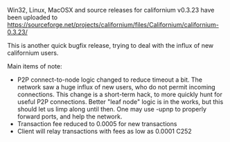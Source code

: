Win32, Linux, MacOSX and source releases for californium v0.3.23 have been uploaded to
https://sourceforge.net/projects/californium/files/Californium/californium-0.3.23/

This is another quick bugfix release, trying to deal with the influx of new californium users.

Main items of note:

* P2P connect-to-node logic changed to reduce timeout a bit.  The network saw a huge influx of new users, who do not permit incoming connections.  This change is a short-term hack, to more quickly hunt for useful P2P connections.  Better "leaf node" logic is in the works, but this should let us limp along until then.  One may use -upnp to properly forward ports, and help the network.
* Transaction fee reduced to 0.0005 for new transactions
* Client will relay transactions with fees as low as 0.0001 C252
